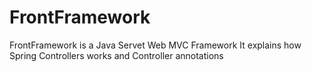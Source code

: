 # FrontFramework
FrontFramework is a Java Servet Web MVC Framework
It explains how Spring Controllers works and Controller annotations
